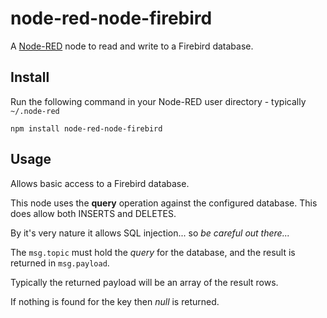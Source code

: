 node-red-node-firebird
========================
A <a href="http://nodered.org" target="_new">Node-RED</a> node to read and write to a Firebird database.

Install
-------

Run the following command in your Node-RED user directory - typically `~/.node-red`

    npm install node-red-node-firebird


Usage
-----

Allows basic access to a Firebird database.

This node uses the <b>query</b> operation against the configured database. This does allow both INSERTS and DELETES.

By it's very nature it allows SQL injection... so <i>be careful out there...</i>

The `msg.topic` must hold the <i>query</i> for the database, and the result is returned in `msg.payload`.

Typically the returned payload will be an array of the result rows.

If nothing is found for the key then <i>null</i> is returned.

